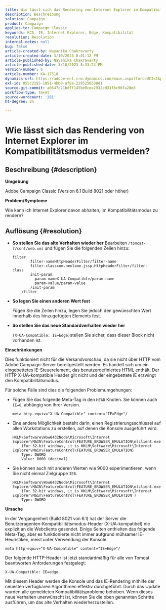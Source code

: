 ```yaml
---
title: Wie lässt sich das Rendering von Internet Explorer im Kompatibilitätsmodus vermeiden?
description: Beschreibung
solution: Campaign
product: Campaign
applies-to: Campaign Classic
keywords: KCS, IE, Internet Explorer, Edge, Kompatibilität
resolution: Resolution
internal-notes: null
bug: false
article-created-by: Nayanika Chakravarty
article-created-date: 3/10/2023 8:01:12 PM
article-published-by: Nayanika Chakravarty
article-published-date: 3/10/2023 8:33:24 PM
version-number: 6
article-number: KA-17518
dynamics-url: https://adobe-ent.crm.dynamics.com/main.aspx?forceUCI=1&pagetype=entityrecord&etn=knowledgearticle&id=f074514c-7ebf-ed11-83ff-6045bd006b3d
exl-id: 055c2195-1051-4bb0-af8e-2295256508d1
source-git-commit: a0647c21bdff145be0cea2932ed31f8c90fa28e8
workflow-type: tm+mt
source-wordcount: '281'
ht-degree: 2%

---
```


# Wie lässt sich das Rendering von Internet Explorer im Kompatibilitätsmodus vermeiden?

## Beschreibung {#description}


<b>Umgebung</b>

Adobe Campaign Classic (Version 6.1 Build 8021 oder höher)

<b>Problem/Symptome</b>

Wie kann ich Internet Explorer davon abhalten, im Kompatibilitätsmodus zu rendern?


## Auflösung {#resolution}


- <b>So stellen Sie das alte Verhalten wieder her</b>
Bearbeiten 
`/tomcat-7/conf/web.xml` und fügen Sie die folgenden Zeilen hinzu:


   ```
   filter
           filter-nameHttpHeaderFilter/filter-name
           filter-classcom.neolane.jssp.HttpHeaderFilter/filter-    class
           init-param
             param-nameX-UA-Compatible/param-name
             param-value/param-value
           /init-param
       /filter
   ```

- <b>So legen Sie einen anderen Wert fest</b>

   Fügen Sie die Zeilen hinzu, legen Sie jedoch den gewünschten Wert innerhalb des hinzugefügten Elements fest.
- <b>So stellen Sie das neue Standardverhalten wieder her</b>

   `(X-UA-Compatible: IE=Edge)`stellen Sie sicher, dass dieser Block nicht vorhanden ist.


<b>Einschränkungen</b>

Dies funktioniert nicht für die Versandvorschau, da sie nicht über HTTP vom Adobe Campaign-Server bereitgestellt werden. Es handelt sich um ein eingebettetes IE-Steuerelement, das benutzerdefiniertes HTML enthält. Der HTTP X-UA-kompatible Header gilt nicht und der eingebettete IE erzwingt den Kompatibilitätsmodus.

Für solche Fälle sind dies die folgenden Problemumgehungen:

- Fügen Sie das folgende Meta-Tag in den `HEAD` Knoten. Sie können auch `IE=8`, abhängig von Ihrer Version.<br>

   ```
   meta http-equiv="X-UA-Compatible" content="IE=Edge"/
   ```

- Eine andere Möglichkeit besteht darin, einen Registrierungsschlüssel auf allen Workstations zu erstellen, auf denen die Konsole ausgeführt wird:


   ```
   HKLM\Software\Wow6432Node\Microsoft\Internet Explorer\MAIN\FeatureControl\FEATURE_BROWSER_EMULATION\nlclient.exe
       (For 32-bit windows, it is HKLM\Software\Microsoft\Internet Explorer\Main\FeatureControl\FEATURE_BROWSER_EMULATION)
       Type: DWORD
       Value: 8000 (decimal)
   ```

- Sie können auch mit anderen Werten wie 9000 experimentieren, wenn Sie nicht einmal Zielgruppe `IE8`.


   ```
   HKLM\Software\Wow6432Node\Microsoft\Internet Explorer\MAIN\FeatureControl\FEATURE_BROWSER_EMULATION\nlclient.exe
       (For 32-bit windows, it is HKLM\Software\Microsoft\Internet Explorer\Main\FeatureControl\FEATURE_BROWSER_EMULATION )
       Type: DWORD
   ```


<b>Ursache</b>

In der Vergangenheit (Build 8021 von 6.1) hat der Server die Benutzeragenten-Kompatibilitätsmodus-Header (X-UA-kompatibel) nie explizit an die Webclients gesendet. Einige Seiten enthielten das folgende Meta-Tag, aber es funktionierte nicht immer aufgrund mühsamer IE-Heuristiken, meist unter Verwendung der Konsole.


```
meta http-equiv="X-UA-Compatible" content="IE=Edge"/
```


Der folgende HTTP-Header ist jetzt standardmäßig für alle von Tomcat beantworten Anforderungen festgelegt:


```
X-UA-Compatible: IE=edge
```


Mit diesem Header werden die Konsole und das IE-Rendering mithilfe der neuesten verfügbaren Algorithmen effektiv durchgeführt. Durch das Update wurden alle gemeldeten Kompatibilitätsprobleme behoben. Wenn dieses neue Verhalten unerwünscht ist, können Sie die oben genannten Schritte ausführen, um das alte Verhalten wiederherzustellen.
